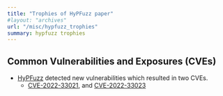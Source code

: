 ```yaml
---
title: "Trophies of HyPFuzz paper"
#layout: "archives"
url: "/misc/hypfuzz_trophies"
summary: hypfuzz trophies
---
```



## Common Vulnerabilities and Exposures (CVEs)
- [HyPFuzz](https://www.usenix.org/conference/usenixsecurity23/presentation/chen-chen) detected new vulnerabilities which resulted in two CVEs. 
    -   [CVE-2022-33021](https://nvd.nist.gov/vuln/detail/CVE-2021-40506), and [CVE-2022-33023](https://nvd.nist.gov/vuln/detail/CVE-2021-41613)
